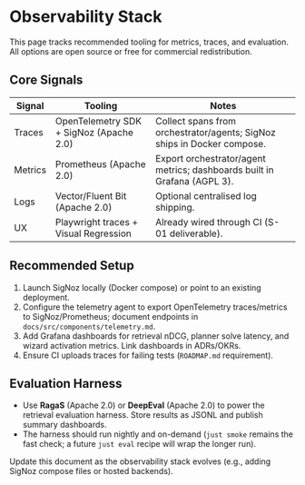 # Observability Stack

This page tracks recommended tooling for metrics, traces, and evaluation. All
options are open source or free for commercial redistribution.

## Core Signals

| Signal   | Tooling                                 | Notes |
| -------- | --------------------------------------- | ----- |
| Traces   | OpenTelemetry SDK + SigNoz (Apache 2.0) | Collect spans from orchestrator/agents; SigNoz ships in Docker compose. |
| Metrics  | Prometheus (Apache 2.0)                 | Export orchestrator/agent metrics; dashboards built in Grafana (AGPL 3). |
| Logs     | Vector/Fluent Bit (Apache 2.0)          | Optional centralised log shipping. |
| UX       | Playwright traces + Visual Regression   | Already wired through CI (S-01 deliverable). |

## Recommended Setup

1. Launch SigNoz locally (Docker compose) or point to an existing deployment.
2. Configure the telemetry agent to export OpenTelemetry traces/metrics to
   SigNoz/Prometheus; document endpoints in `docs/src/components/telemetry.md`.
3. Add Grafana dashboards for retrieval nDCG, planner solve latency, and wizard
   activation metrics. Link dashboards in ADRs/OKRs.
4. Ensure CI uploads traces for failing tests (`ROADMAP.md` requirement).

## Evaluation Harness

- Use **RagaS** (Apache 2.0) or **DeepEval** (Apache 2.0) to power the retrieval
  evaluation harness. Store results as JSONL and publish summary dashboards.
- The harness should run nightly and on-demand (`just smoke` remains the fast
  check; a future `just eval` recipe will wrap the longer run).

Update this document as the observability stack evolves (e.g., adding SigNoz
compose files or hosted backends).
